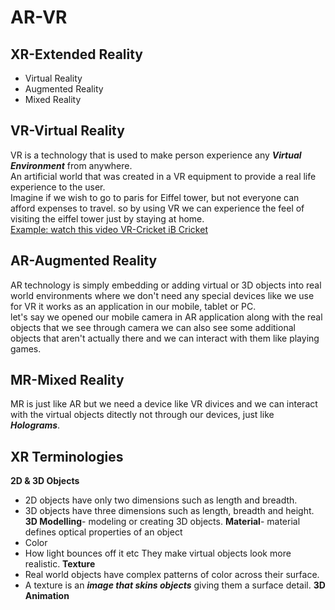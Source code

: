 # AR-VR
## XR-Extended Reality
- Virtual Reality
- Augmented Reality
- Mixed Reality
## VR-Virtual Reality
VR is a technology that is used to make person experience any ***Virtual Environment*** from anywhere.\
An artificial world that was created in a VR equipment to provide a real life experience to the user.\
Imagine if we wish to go to paris for Eiffel tower, but not everyone can afford expenses to travel. so by using VR we can experience the feel of visiting the eiffel tower just by staying at home.\
[Example: watch this video VR-Cricket iB Cricket](https://www.youtube.com/watch?v=8C9w9BlKQX4)
## AR-Augmented Reality
AR technology is simply embedding or adding virtual or 3D objects into real world environments where we don't need any special devices like we use for VR it works as an application in our mobile, tablet or PC.\
let's say we opened our mobile camera in AR application along with the real objects that we see through camera we can also see some additional objects that aren't actually there and we can interact with them like playing games.
## MR-Mixed Reality
MR is just like AR but we need a device like VR divices and we can interact with the virtual objects ditectly not through our devices, just like ***Holograms***.
## XR Terminologies
**2D & 3D Objects**
- 2D objects have only two dimensions such as length and breadth.
- 3D objects have three dimensions such as length, breadth and height.
**3D Modelling**- modeling or creating 3D objects.
**Material**- material defines optical properties of an object
- Color
- How light bounces off it etc
They make virtual objects look more realistic.
**Texture**
- Real world objects have complex patterns of color across their surface.
- A texture is an ***image that skins objects*** giving them a surface detail.
**3D Animation**
